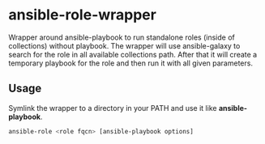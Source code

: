 # ansible-role-wrapper

Wrapper around ansible-playbook to run standalone roles (inside of collections) without playbook.
The wrapper will use ansible-galaxy to search for the role in all available collections path.
After that it will create a temporary playbook for the role and then run it with all given parameters.

## Usage

Symlink the wrapper to a directory in your PATH and use it like **ansible-playbook**.

```bash
ansible-role <role fqcn> [ansible-playbook options]
```
